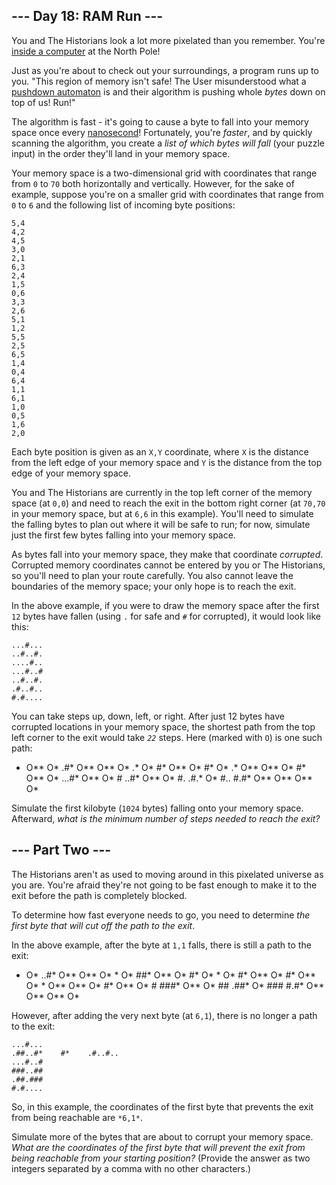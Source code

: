 ## --- Day 18: RAM Run --- ##

You and The Historians look a lot more pixelated than you remember.
You're [inside a computer](/2017/day/2) at the North Pole!

Just as you're about to check out your surroundings, a program runs up
to you. "This region of memory isn't safe! The User misunderstood what
a [pushdown automaton](https://en.wikipedia.org/wiki/Pushdown_automaton)
is and their algorithm is pushing whole *bytes* down on top of us! Run!"

The algorithm is fast - it's going to cause a byte to fall into your
memory space once every [nanosecond](https://www.youtube.com/watch?v=9eyFDBPk4Yw)!
Fortunately, you're *faster*, and by quickly scanning the algorithm,
you create a *list of which bytes will fall* (your puzzle input) in the
order they'll land in your memory space.

Your memory space is a two-dimensional grid with coordinates that range
from `0` to `70` both horizontally and vertically. However, for the
sake of example, suppose you're on a smaller grid with coordinates that
range from `0` to `6` and the following list of incoming byte
positions:

    5,4
    4,2
    4,5
    3,0
    2,1
    6,3
    2,4
    1,5
    0,6
    3,3
    2,6
    5,1
    1,2
    5,5
    2,5
    6,5
    1,4
    0,4
    6,4
    1,1
    6,1
    1,0
    0,5
    1,6
    2,0

Each byte position is given as an `X,Y` coordinate, where `X` is the
distance from the left edge of your memory space and `Y` is the
distance from the top edge of your memory space.

You and The Historians are currently in the top left corner of the
memory space (at `0,0`) and need to reach the exit in the bottom right
corner (at `70,70` in your memory space, but at `6,6` in this example).
You'll need to simulate the falling bytes to plan out where it will be
safe to run; for now, simulate just the first few bytes falling into
your memory space.

As bytes fall into your memory space, they make that coordinate *corrupted*.
Corrupted memory coordinates cannot be entered by you or The
Historians, so you'll need to plan your route carefully. You also
cannot leave the boundaries of the memory space; your only hope is to
reach the exit.

In the above example, if you were to draw the memory space after the
first `12` bytes have fallen (using `.` for safe and `#` for
corrupted), it would look like this:

    ...#...
    ..#..#.
    ....#..
    ...#..#
    ..#..#.
    .#..#..
    #.#....

You can take steps up, down, left, or right. After just 12 bytes have
corrupted locations in your memory space, the shortest path from the
top left corner to the exit would take *`22`* steps. Here (marked with
`O`) is one such path:

*    O**    O*    .#*    O**    O**    O*    .*    O*    #*    O**    O*    #*    O*    .*    O**    O**    O*    #*    O**    O*    ...#*    O**    O*    #
    ..#*    O**    O*    #.
    .#.*    O*    #..
    #.#*    O**    O**    O**    O*    

Simulate the first kilobyte (`1024` bytes) falling onto your memory
space. Afterward, *what is the minimum number of steps needed to reach
the exit?*

## --- Part Two --- ##

The Historians aren't as used to moving around in this pixelated
universe as you are. You're afraid they're not going to be fast enough
to make it to the exit before the path is completely blocked.

To determine how fast everyone needs to go, you need to determine *the
first byte that will cut off the path to the exit*.

In the above example, after the byte at `1,1` falls, there is still a
path to the exit:

*    O*    ..#*    O**    O**    O*    *    O*    ##*    O**    O*    #*    O*    *    O*    #*    O**    O*    #*    O**    O*    *    O**    O**    O*    #*    O**    O*    #
    ###*    O**    O*    ##
    .##*    O*    ###
    #.#*    O**    O**    O**    O*    

However, after adding the very next byte (at `6,1`), there is no longer
a path to the exit:

    ...#...
    .##..#*    #*    .#..#..
    ...#..#
    ###..##
    .##.###
    #.#....

So, in this example, the coordinates of the first byte that prevents
the exit from being reachable are `*6,1*`.

Simulate more of the bytes that are about to corrupt your memory space.
*What are the coordinates of the first byte that will prevent the exit
from being reachable from your starting position?* (Provide the answer
as two integers separated by a comma with no other characters.)
